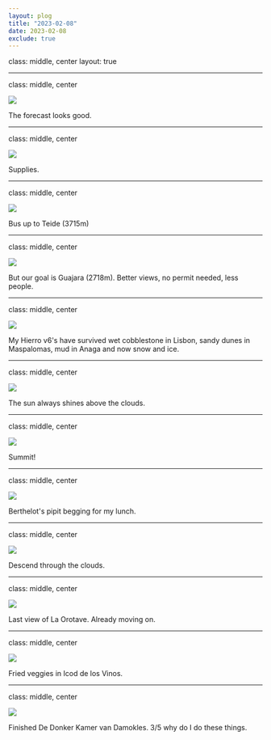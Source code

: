 ```yaml
---
layout: plog
title: "2023-02-08"
date: 2023-02-08
exclude: true
---
```


class: middle, center
layout: true

---

class: middle, center

<img class="plog-picture" src="{{ site.baseurl }}/img/plog/2023-02-08/01.jpg" />

The forecast looks good.

---

class: middle, center

<img class="plog-picture" src="{{ site.baseurl }}/img/plog/2023-02-08/02.jpg" />

Supplies.

---

class: middle, center

<img class="plog-picture" src="{{ site.baseurl }}/img/plog/2023-02-08/03.jpg" />

Bus up to Teide (3715m)

---

class: middle, center

<img class="plog-picture" src="{{ site.baseurl }}/img/plog/2023-02-08/04.jpg" />

But our goal is Guajara (2718m). Better views, no permit needed, less people.

---

class: middle, center

<img class="plog-picture" src="{{ site.baseurl }}/img/plog/2023-02-08/05.gif" />

My Hierro v6's have survived wet cobblestone in Lisbon, sandy dunes in Maspalomas, mud in Anaga and now snow and ice.

---

class: middle, center

<img class="plog-picture" src="{{ site.baseurl }}/img/plog/2023-02-08/06.jpg" />

The sun always shines above the clouds.

---

class: middle, center

<img class="plog-picture" src="{{ site.baseurl }}/img/plog/2023-02-08/07.jpg" />

Summit!

---

class: middle, center

<img class="plog-picture" src="{{ site.baseurl }}/img/plog/2023-02-08/08.jpg" />

Berthelot's pipit begging for my lunch.

---

class: middle, center

<img class="plog-picture" src="{{ site.baseurl }}/img/plog/2023-02-08/09.jpg" />

Descend through the clouds.

---

class: middle, center

<img class="plog-picture" src="{{ site.baseurl }}/img/plog/2023-02-08/10.jpg" />

Last view of La Orotave. Already moving on.

---

class: middle, center

<img class="plog-picture" src="{{ site.baseurl }}/img/plog/2023-02-08/11.jpg" />

Fried veggies in Icod de los Vinos.

---

class: middle, center

<img class="plog-picture" src="{{ site.baseurl }}/img/plog/2023-02-08/12.jpg" />

Finished De Donker Kamer van Damokles. 3/5 why do I do these things.

